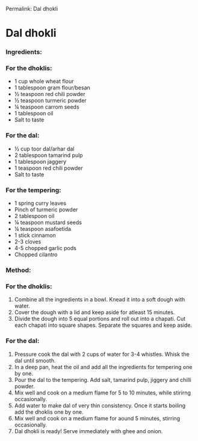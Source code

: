 Permalink: Dal dhokli

# Dal dhokli

### Ingredients:
### For the dhoklis:
* 1 cup whole wheat flour
* 1 tablespoon gram flour/besan
* ½ teaspoon red chili powder
* ½ teaspoon turmeric powder
* ¼ teaspoon carrom seeds
* 1 tablespoon oil
* Salt to taste

### For the dal:
* ½ cup toor dal/arhar dal
* 2 tablespoon tamarind pulp
* 1 tablespoon jaggery
* 1 teaspoon red chili powder
* Salt to taste

### For the tempering:
* 1 spring curry leaves
* Pinch of turmeric powder
* 2 tablespoon oil
* ¼ teaspoon mustard seeds
* ¼ teaspoon asafoetida
* 1 stick cinnamon
* 2-3 cloves
* 4-5 chopped garlic pods
* Chopped cilantro

### Method:
### For the dhoklis:
1. Combine all the ingredients in a bowl. Knead it into a soft dough with water.
2. Cover the dough with a lid and keep aside for atleast 15 minutes.
3. Divide the dough into 5 equal portions and roll out into a chapati. Cut each chapati into square shapes. Separate the squares and keep aside.

### For the dal:
1. Pressure cook the dal with 2 cups of water for 3-4 whistles. Whisk the dal until smooth.
2. In a deep pan, heat the oil and add all the ingredients for tempering one by one.
3. Pour the dal to the tempering. Add salt, tamarind pulp, jiggery and chilli powder.
4. Mix well and cook on a medium flame for 5 to 10 minutes, while stirirng occasionally.
5. Add water to make dal of very thin consistency. Once it starts boiling add the dhoklis one by one.
6. Mix well and cook on a medium flame for aound 5 minutes, stirring occasionally.
7. Dal dhokli is ready! Serve immediately with ghee and onion.

